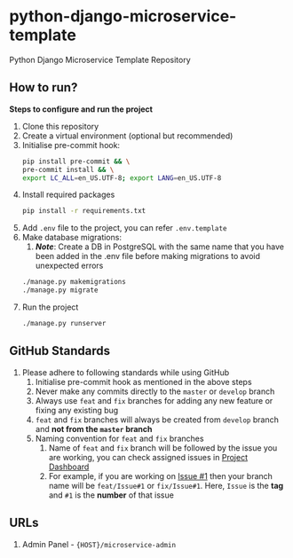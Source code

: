 # python-django-microservice-template
Python Django Microservice Template Repository

## How to run?
**Steps to configure and run the project**
1. Clone this repository
2. Create a virtual environment (optional but recommended)
3. Initialise pre-commit hook:
    ```bash
    pip install pre-commit && \
    pre-commit install && \
    export LC_ALL=en_US.UTF-8; export LANG=en_US.UTF-8
    ```
4. Install required packages
    ```bash
    pip install -r requirements.txt
    ```
5. Add `.env` file to the project, you can refer `.env.template`
6. Make database migrations:
    1. ***Note***: Create a DB in PostgreSQL with the same name that you have been added in the .env file before making migrations to avoid unexpected errors
    ```bash
    ./manage.py makemigrations
    ./manage.py migrate
    ```
7. Run the project
    ```bash
    ./manage.py runserver
    ```

## GitHub Standards
1. Please adhere to following standards while using GitHub
   1. Initialise pre-commit hook as mentioned in the above steps
   2. Never make any commits directly to the `master` or `develop` branch
   3. Always use `feat` and `fix` branches for adding any new feature or fixing any existing bug
   4. `feat` and `fix` branches will always be created from `develop` branch and **not from the `master` branch**
   5. Naming convention for `feat` and `fix` branches
      1. Name of `feat` and `fix` branch will be followed by the issue you are working, you can check assigned issues in [Project Dashboard](https://github.com/python-data-engineering/data-pipeline-boilerplate/projects/1)
      2. For example, if you are working on [Issue #1](https://github.com/python-data-engineering/data-pipeline-boilerplate/issues/1) then your branch name will be `feat/Issue#1` or `fix/Issue#1`. Here, `Issue` is the **tag** and `#1` is the **number** of that issue

## URLs
1. Admin Panel - `{HOST}/microservice-admin`
